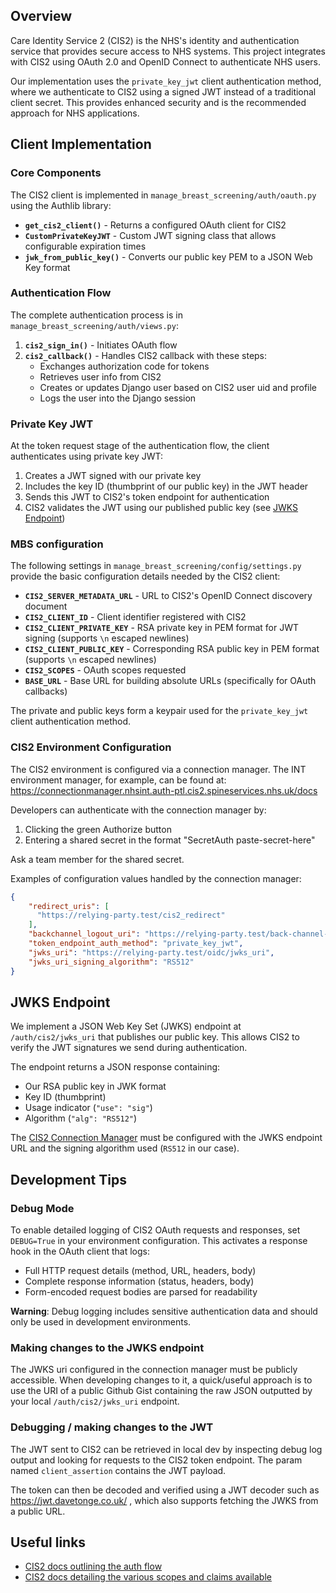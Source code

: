 ## Overview

Care Identity Service 2 (CIS2) is the NHS's identity and authentication service that provides secure access to NHS systems. This project integrates with CIS2 using OAuth 2.0 and OpenID Connect to authenticate NHS users.

Our implementation uses the `private_key_jwt` client authentication method, where we authenticate to CIS2 using a signed JWT instead of a traditional client secret. This provides enhanced security and is the recommended approach for NHS applications.

## Client Implementation

### Core Components

The CIS2 client is implemented in `manage_breast_screening/auth/oauth.py` using the Authlib library:

- **`get_cis2_client()`** - Returns a configured OAuth client for CIS2
- **`CustomPrivateKeyJWT`** - Custom JWT signing class that allows configurable expiration times
- **`jwk_from_public_key()`** - Converts our public key PEM to a JSON Web Key format

### Authentication Flow

The complete authentication process is in `manage_breast_screening/auth/views.py`:

1. **`cis2_sign_in()`** - Initiates OAuth flow
2. **`cis2_callback()`** - Handles CIS2 callback with these steps:
   - Exchanges authorization code for tokens
   - Retrieves user info from CIS2
   - Creates or updates Django user based on CIS2 user uid and profile
   - Logs the user into the Django session

### Private Key JWT

At the token request stage of the authentication flow, the client authenticates using private key JWT:

1. Creates a JWT signed with our private key
2. Includes the key ID (thumbprint of our public key) in the JWT header
3. Sends this JWT to CIS2's token endpoint for authentication
4. CIS2 validates the JWT using our published public key (see [JWKS Endpoint](#jwks-endpoint))

### MBS configuration

The following settings in `manage_breast_screening/config/settings.py` provide the basic configuration details needed by the CIS2 client:

- **`CIS2_SERVER_METADATA_URL`** - URL to CIS2's OpenID Connect discovery document
- **`CIS2_CLIENT_ID`** - Client identifier registered with CIS2
- **`CIS2_CLIENT_PRIVATE_KEY`** - RSA private key in PEM format for JWT signing (supports `\n` escaped newlines)
- **`CIS2_CLIENT_PUBLIC_KEY`** - Corresponding RSA public key in PEM format (supports `\n` escaped newlines)
- **`CIS2_SCOPES`** - OAuth scopes requested
- **`BASE_URL`** - Base URL for building absolute URLs (specifically for OAuth callbacks)

The private and public keys form a keypair used for the `private_key_jwt` client authentication method.

### CIS2 Environment Configuration

The CIS2 environment is configured via a connection manager. The INT environment manager, for example, can be found at:
https://connectionmanager.nhsint.auth-ptl.cis2.spineservices.nhs.uk/docs

Developers can authenticate with the connection manager by:

1. Clicking the green Authorize button
2. Entering a shared secret in the format "SecretAuth paste-secret-here"

Ask a team member for the shared secret.

Examples of configuration values handled by the connection manager:

```json
{
    "redirect_uris": [
      "https://relying-party.test/cis2_redirect"
    ],
    "backchannel_logout_uri": "https://relying-party.test/back-channel-logout",
    "token_endpoint_auth_method": "private_key_jwt",
    "jwks_uri": "https://relying-party.test/oidc/jwks_uri",
    "jwks_uri_signing_algorithm": "RS512"
}
```

## JWKS Endpoint

We implement a JSON Web Key Set (JWKS) endpoint at `/auth/cis2/jwks_uri` that publishes our public key. This allows CIS2 to verify the JWT signatures we send during authentication.

The endpoint returns a JSON response containing:

- Our RSA public key in JWK format
- Key ID (thumbprint)
- Usage indicator (`"use": "sig"`)
- Algorithm (`"alg": "RS512"`)

The [CIS2 Connection Manager](#cis2-environment-configuration) must be configured with the JWKS endpoint URL and the signing algorithm used (`RS512` in our case).

## Development Tips

### Debug Mode

To enable detailed logging of CIS2 OAuth requests and responses, set `DEBUG=True` in your environment configuration. This activates a response hook in the OAuth client that logs:

- Full HTTP request details (method, URL, headers, body)
- Complete response information (status, headers, body)
- Form-encoded request bodies are parsed for readability

**Warning**: Debug logging includes sensitive authentication data and should only be used in development environments.

### Making changes to the JWKS endpoint

The JWKS uri configured in the connection manager must be publicly accessible. When developing changes to it, a quick/useful approach is to use the URI of a public Github Gist containing the raw JSON outputted by your local `/auth/cis2/jwks_uri` endpoint.

### Debugging / making changes to the JWT

The JWT sent to CIS2 can be retrieved in local dev by inspecting debug log output and looking for requests to the CIS2 token endpoint.
The param named `client_assertion` contains the JWT payload.

The token can then be decoded and verified using a JWT decoder such as https://jwt.davetonge.co.uk/ , which also supports fetching the JWKS from a public URL.

## Useful links

- [CIS2 docs outlining the auth flow](https://digital.nhs.uk/services/care-identity-service/applications-and-services/cis2-authentication/guidance-for-developers/detailed-guidance/authorization-code-flow)
- [CIS2 docs detailing the various scopes and claims available](https://digital.nhs.uk/services/care-identity-service/applications-and-services/cis2-authentication/guidance-for-developers/detailed-guidance/scopes-and-claims)
